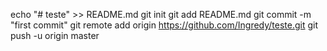echo "# teste" >> README.md
git init
git add README.md
git commit -m "first commit"
git remote add origin https://github.com/Ingredy/teste.git
git push -u origin master
